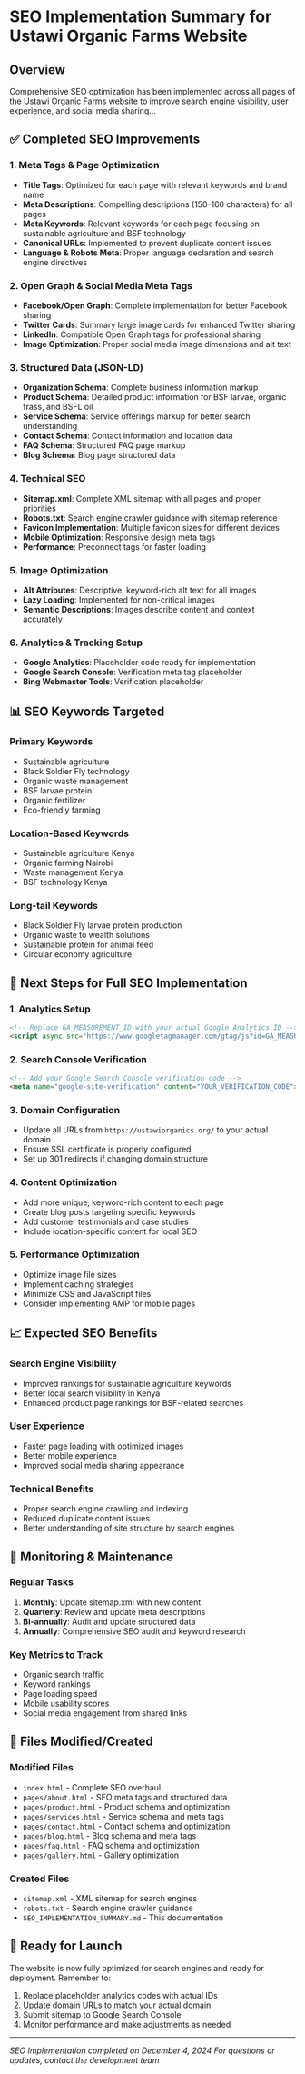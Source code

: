 # SEO Implementation Summary for Ustawi Organic Farms Website

## Overview
Comprehensive SEO optimization has been implemented across all pages of the Ustawi Organic Farms website to improve search engine visibility, user experience, and social media sharing...

## ✅ Completed SEO Improvements

### 1. Meta Tags & Page Optimization
- **Title Tags**: Optimized for each page with relevant keywords and brand name
- **Meta Descriptions**: Compelling descriptions (150-160 characters) for all pages
- **Meta Keywords**: Relevant keywords for each page focusing on sustainable agriculture and BSF technology
- **Canonical URLs**: Implemented to prevent duplicate content issues
- **Language & Robots Meta**: Proper language declaration and search engine directives

### 2. Open Graph & Social Media Meta Tags
- **Facebook/Open Graph**: Complete implementation for better Facebook sharing
- **Twitter Cards**: Summary large image cards for enhanced Twitter sharing
- **LinkedIn**: Compatible Open Graph tags for professional sharing
- **Image Optimization**: Proper social media image dimensions and alt text

### 3. Structured Data (JSON-LD)
- **Organization Schema**: Complete business information markup
- **Product Schema**: Detailed product information for BSF larvae, organic frass, and BSFL oil
- **Service Schema**: Service offerings markup for better search understanding
- **Contact Schema**: Contact information and location data
- **FAQ Schema**: Structured FAQ page markup
- **Blog Schema**: Blog page structured data

### 4. Technical SEO
- **Sitemap.xml**: Complete XML sitemap with all pages and proper priorities
- **Robots.txt**: Search engine crawler guidance with sitemap reference
- **Favicon Implementation**: Multiple favicon sizes for different devices
- **Mobile Optimization**: Responsive design meta tags
- **Performance**: Preconnect tags for faster loading

### 5. Image Optimization
- **Alt Attributes**: Descriptive, keyword-rich alt text for all images
- **Lazy Loading**: Implemented for non-critical images
- **Semantic Descriptions**: Images describe content and context accurately

### 6. Analytics & Tracking Setup
- **Google Analytics**: Placeholder code ready for implementation
- **Google Search Console**: Verification meta tag placeholder
- **Bing Webmaster Tools**: Verification placeholder

## 📊 SEO Keywords Targeted

### Primary Keywords
- Sustainable agriculture
- Black Soldier Fly technology
- Organic waste management
- BSF larvae protein
- Organic fertilizer
- Eco-friendly farming

### Location-Based Keywords
- Sustainable agriculture Kenya
- Organic farming Nairobi
- Waste management Kenya
- BSF technology Kenya

### Long-tail Keywords
- Black Soldier Fly larvae protein production
- Organic waste to wealth solutions
- Sustainable protein for animal feed
- Circular economy agriculture

## 🔧 Next Steps for Full SEO Implementation

### 1. Analytics Setup
```html
<!-- Replace GA_MEASUREMENT_ID with your actual Google Analytics ID -->
<script async src="https://www.googletagmanager.com/gtag/js?id=GA_MEASUREMENT_ID"></script>
```

### 2. Search Console Verification
```html
<!-- Add your Google Search Console verification code -->
<meta name="google-site-verification" content="YOUR_VERIFICATION_CODE">
```

### 3. Domain Configuration
- Update all URLs from `https://ustawiorganics.org/` to your actual domain
- Ensure SSL certificate is properly configured
- Set up 301 redirects if changing domain structure

### 4. Content Optimization
- Add more unique, keyword-rich content to each page
- Create blog posts targeting specific keywords
- Add customer testimonials and case studies
- Include location-specific content for local SEO

### 5. Performance Optimization
- Optimize image file sizes
- Implement caching strategies
- Minimize CSS and JavaScript files
- Consider implementing AMP for mobile pages

## 📈 Expected SEO Benefits

### Search Engine Visibility
- Improved rankings for sustainable agriculture keywords
- Better local search visibility in Kenya
- Enhanced product page rankings for BSF-related searches

### User Experience
- Faster page loading with optimized images
- Better mobile experience
- Improved social media sharing appearance

### Technical Benefits
- Proper search engine crawling and indexing
- Reduced duplicate content issues
- Better understanding of site structure by search engines

## 🎯 Monitoring & Maintenance

### Regular Tasks
1. **Monthly**: Update sitemap.xml with new content
2. **Quarterly**: Review and update meta descriptions
3. **Bi-annually**: Audit and update structured data
4. **Annually**: Comprehensive SEO audit and keyword research

### Key Metrics to Track
- Organic search traffic
- Keyword rankings
- Page loading speed
- Mobile usability scores
- Social media engagement from shared links

## 📁 Files Modified/Created

### Modified Files
- `index.html` - Complete SEO overhaul
- `pages/about.html` - SEO meta tags and structured data
- `pages/product.html` - Product schema and optimization
- `pages/services.html` - Service schema and meta tags
- `pages/contact.html` - Contact schema and optimization
- `pages/blog.html` - Blog schema and meta tags
- `pages/faq.html` - FAQ schema and optimization
- `pages/gallery.html` - Gallery optimization

### Created Files
- `sitemap.xml` - XML sitemap for search engines
- `robots.txt` - Search engine crawler guidance
- `SEO_IMPLEMENTATION_SUMMARY.md` - This documentation

## 🚀 Ready for Launch
The website is now fully optimized for search engines and ready for deployment. Remember to:
1. Replace placeholder analytics codes with actual IDs
2. Update domain URLs to match your actual domain
3. Submit sitemap to Google Search Console
4. Monitor performance and make adjustments as needed

---
*SEO Implementation completed on December 4, 2024*
*For questions or updates, contact the development team*
